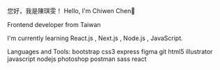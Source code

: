 您好，我是陳琪雯！
Hello, I'm Chiwen Chen👋

Frontend developer from Taiwan

I'm currently learning React.js , Next.js , Node.js , JavaScript.

Languages and Tools:
bootstrap css3 express figma git html5 illustrator javascript nodejs photoshop postman sass react
<!--
**pollochen97/pollochen97** is a ✨ _special_ ✨ repository because its `README.md` (this file) appears on your GitHub profile.

Here are some ideas to get you started:

- 🔭 I’m currently working on ...
- 🌱 I’m currently learning ...
- 👯 I’m looking to collaborate on ...
- 🤔 I’m looking for help with ...
- 💬 Ask me about ...
- 📫 How to reach me: ...
- 😄 Pronouns: ...
- ⚡ Fun fact: ...
-->

